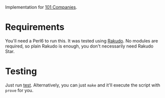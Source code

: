 Implementation for [101 Companies](http://101companies.org/).

# Requirements

You'll need a Perl6 to run this. It was tested using
[Rakudo](http://rakudo.org/how-to-get-rakudo/). No modules are required, so
plain Rakudo is enough, you don't necessarily need Rakudo Star.

# Testing

Just run [test](test). Alternatively, you can just `make` and it'll execute the
script with `prove` for you.
